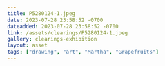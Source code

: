 ```yaml
---
title: P5280124-1.jpeg
date: 2023-07-28 23:58:52 -0700
dateadded: 2023-07-28 23:58:52 -0700
link: /assets/clearings/P5280124-1.jpeg
gallery: clearings-exhibition
layout: asset
tags: ["drawing", "art", "Martha", "Grapefruits"]
--- 
```

